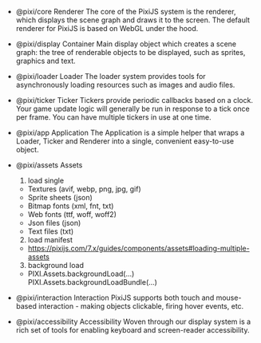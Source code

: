 - @pixi/core Renderer
The core of the PixiJS system is the renderer, which displays the scene graph and draws it to the screen. The default renderer for PixiJS is based on WebGL under the hood.

- @pixi/display Container
Main display object which creates a scene graph: the tree of renderable objects to be displayed, such as sprites, graphics and text. 

- @pixi/loader Loader
The loader system provides tools for asynchronously loading resources such as images and audio files.

- @pixi/ticker Ticker
Tickers provide periodic callbacks based on a clock. Your game update logic will generally be run in response to a tick once per frame. You can have multiple tickers in use at one time.

- @pixi/app Application
The Application is a simple helper that wraps a Loader, Ticker and Renderer into a single, convenient easy-to-use object.

- @pixi/assets Assets
    1. load single
    - Textures (avif, webp, png, jpg, gif)
    - Sprite sheets (json)
    - Bitmap fonts (xml, fnt, txt)
    - Web fonts (ttf, woff, woff2)
    - Json files (json)
    - Text files (txt)
    2. load manifest
    - https://pixijs.com/7.x/guides/components/assets#loading-multiple-assets
    3. background load
    - PIXI.Assets.backgroundLoad(...) PIXI.Assets.backgroundLoadBundle(...)

- @pixi/interaction Interaction
PixiJS supports both touch and mouse-based interaction - making objects clickable, firing hover events, etc.

- @pixi/accessibility Accessibility
Woven through our display system is a rich set of tools for enabling keyboard and screen-reader accessibility.
